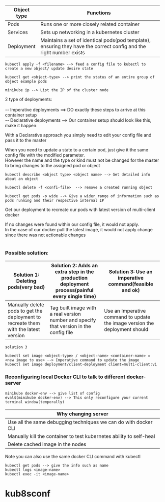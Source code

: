 
| Object type  | Functions |
| ------------- | ------------- |
| Pods  | Runs one or more closely related container  |
| Services  | Sets up networking in a kubernetes cluster  |
| Deployment  | Maintains a set of identical pods(pod template), ensuring they have the correct config and the right number exists  |


```
kubectl apply -f <filename> --> feed a config file to kubectl to create a new object/ update desire state
```

```
kubectl get <object-type> --> print the status of an entire group of object example pods
```

```
minikube ip --> List the IP of the cluster node
```

2 type of deployments:<br/><br/>
-- Imperative deployments ==> DO exactly these steps to arrive at this container setup <br/>
-- Declarative deployments ==> Our container setup should look like this, make it happen <br/>

With a Declarative approach you simply need to edit your config file and pass it to the master<br/>

When you need to update a state to a certain pod, just give it the same config file with the modified parameter.<br/>
However the name and the type or kind must not be changed for the master to bring changes to the assigned pod or object

```
kubectl describe <object type> <object name> --> Get detailed info about an object
```

```
kubectl delete -f <confi-file>  --> remove a created running object
```

```
kubectl get pods -o wide --> Give a wider range of information such as pods running and their respective internal IP
```

Get our deployment to recreate our pods with latest version of multi-client docker<br/>

If no changes were found within our config file, it would not apply.<br/>
In the case of our docker pull the latest image, it would not apply change since there was not actionable changes<br/><br/>

### Possible solution:

| Solution 1: Deleting pods(very bad)  | Solution 2: Adds an extra step in the production deployment process(painful every single time) | Solution 3: Use an imperative command(feasible and ok) |
| ------------- | ------------- |------------- |
| Manually delete pods to get the deployment to recreate them with the latest version  | Tag built image with a real version number and specify that version in the config file  | Use an Imperative command to update the image version the deployment should |

```
solution 3

kubectl set image <object-type> / <object-name> <container-name> = <new image to use> --> Imperative command to update the image
kubectl set image deployment/client-deployment client=multi-client:v1
```

### Reconfiguring local Docker CLI to talk to different docker-server
```
minikube docker-env --> give list of config
eval$(minikube docker-env) --> This only reconfigure your current terminal window(temporally)
```

| Why changing server  |
| ------------- |
| Use all the same debugging techniques we can do with docker CLI  |
| Manually kill the container to test kubernetes ability to self-heal |
| Delete cached image in the nodes |

Note you can also use the same docker CLI command with kubectl
```
kubectl get pods --> give the info such as name
kubectl logs <image-name>
kubectl exec -it <image-name>
```

# kub8sconf
